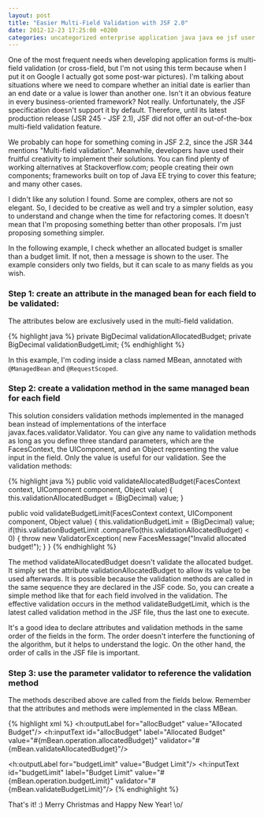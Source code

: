 ```yaml
---
layout: post
title: "Easier Multi-Field Validation with JSF 2.0"
date: 2012-12-23 17:25:00 +0200
categories: uncategorized enterprise application java java ee jsf user interface web
---
```


One of the most frequent needs when developing application forms is multi-field validation (or cross-field, but I'm not using this term because when I put it on Google I actually got some post-war pictures). I'm talking about situations where we need to compare whether an initial date is earlier than an end date or a value is lower than another one. Isn't it an obvious feature in every business-oriented framework? Not really. Unfortunately, the JSF specification doesn't support it by default. Therefore, until its latest production release (JSR 245 - JSF 2.1), JSF did not offer an out-of-the-box multi-field validation feature.

We probably can hope for something coming in JSF 2.2, since the JSR 344 mentions "Multi-field validation". Meanwhile, developers have used their fruitful creativity to implement their solutions. You can find plenty of working alternatives at Stackoverflow.com; people creating their own components; frameworks built on top of Java EE trying to cover this feature; and many other cases.

I didn't like any solution I found. Some are complex, others are not so elegant. So, I decided to be creative as well and try a simpler solution, easy to understand and change when the time for refactoring comes. It doesn't mean that I'm proposing something better than other proposals. I'm just proposing something simpler.

In the following example, I check whether an allocated budget is smaller than a budget limit. If not, then a message is shown to the user. The example considers only two fields, but it can scale to as many fields as you wish.

### Step 1: create an attribute in the managed bean for each field to be validated:

The attributes below are exclusively used in the multi-field validation.

{% highlight java %}
private BigDecimal validationAllocatedBudget;
private BigDecimal validationBudgetLimit;
{% endhighlight %}

In this example, I'm coding inside a class named MBean, annotated with `@ManagedBean` and `@RequestScoped`.

### Step 2: create a validation method in the same managed bean for each field

This solution considers validation methods implemented in the managed bean instead of implementations of the interface javax.faces.validator.Validator.  You can give any name to validation methods as long as you define three standard parameters, which are the FacesContext, the UIComponent, and an Object representing the value input in the field. Only the value is useful for our validation. See the validation methods:

{% highlight java %}
public void validateAllocatedBudget(FacesContext context,
                       UIComponent component, Object value) {
  this.validationAllocatedBudget = (BigDecimal) value;
}

public void validateBudgetLimit(FacesContext context,
                        UIComponent component, Object value) {
  this.validationBudgetLimit = (BigDecimal) value;
  if(this.validationBudgetLimit
          .compareTo(this.validationAllocatedBudget) < 0) {
    throw new ValidatorException(
      new FacesMessage("Invalid allocated budget!");
  }
}
{% endhighlight %}

The method validateAllocatedBudget doesn't validate the allocated budget. It simply set the attribute validationAllocatedBudget to allow its value to be used afterwards. It is possible because the validation methods are called in the same sequence they are declared in the JSF code. So, you can create a simple method like that for each field involved in the validation. The effective validation occurs in the method validateBudgetLimit, which is the latest called validation method in the JSF file, thus the last one to execute.

It's a good idea to declare attributes and validation methods in the same order of the fields in the form. The order doesn't interfere the functioning of the algorithm, but it helps to understand the logic. On the other hand, the order of calls in the JSF file is important.

### Step 3: use the parameter validator to reference the validation method

The methods described above are called from the fields below. Remember that the attributes and methods were implemented in the class MBean.

{% highlight xml %}
<h:outputLabel for="allocBudget" value="Allocated Budget"/>
<h:inputText id="allocBudget" label="Allocated Budget"
    value="#{mBean.operation.allocatedBudget}"
    validator="#{mBean.validateAllocatedBudget}"/>

<h:outputLabel for="budgetLimit" value="Budget Limit"/>
<h:inputText id="budgetLimit" label="Budget Limit"
    value="#{mBean.operation.budgetLimit}"
    validator="#{mBean.validateBudgetLimit}"/>
{% endhighlight %}

That's it! :) Merry Christmas and Happy New Year! \o/
